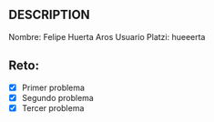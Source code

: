 ## DESCRIPTION

Nombre: Felipe Huerta Aros
Usuario Platzi: hueeerta

## Reto:

- [x] Primer problema
- [x] Segundo problema
- [x] Tercer problema
